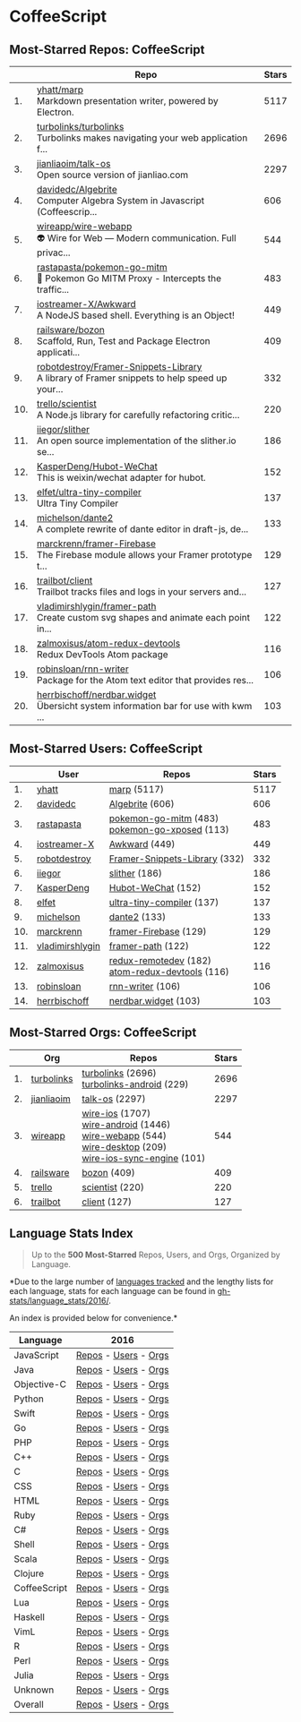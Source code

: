 # CoffeeScript

## Most-Starred Repos: CoffeeScript

| | Repo | Stars |
|---|---|---|
| 1. | [yhatt/marp](https://github.com/yhatt/marp) <br/>Markdown presentation writer, powered by Electron. | 5117 |
| 2. | [turbolinks/turbolinks](https://github.com/turbolinks/turbolinks) <br/>Turbolinks makes navigating your web application f... | 2696 |
| 3. | [jianliaoim/talk-os](https://github.com/jianliaoim/talk-os) <br/>Open source version of jianliao.com | 2297 |
| 4. | [davidedc/Algebrite](https://github.com/davidedc/Algebrite) <br/>Computer Algebra System in Javascript (Coffeescrip... | 606 |
| 5. | [wireapp/wire-webapp](https://github.com/wireapp/wire-webapp) <br/>👽 Wire for Web — Modern communication. Full privac... | 544 |
| 6. | [rastapasta/pokemon-go-mitm](https://github.com/rastapasta/pokemon-go-mitm) <br/>🎁  Pokemon Go MITM Proxy -  Intercepts the traffic... | 483 |
| 7. | [iostreamer-X/Awkward](https://github.com/iostreamer-X/Awkward) <br/>A NodeJS based shell. Everything is an Object! | 449 |
| 8. | [railsware/bozon](https://github.com/railsware/bozon) <br/>Scaffold, Run, Test and Package Electron applicati... | 409 |
| 9. | [robotdestroy/Framer-Snippets-Library](https://github.com/robotdestroy/Framer-Snippets-Library) <br/>A library of Framer snippets to help speed up your... | 332 |
| 10. | [trello/scientist](https://github.com/trello/scientist) <br/>A Node.js library for carefully refactoring critic... | 220 |
| 11. | [iiegor/slither](https://github.com/iiegor/slither) <br/>An open source implementation of the slither.io se... | 186 |
| 12. | [KasperDeng/Hubot-WeChat](https://github.com/KasperDeng/Hubot-WeChat) <br/>This is weixin/wechat adapter for hubot. | 152 |
| 13. | [elfet/ultra-tiny-compiler](https://github.com/elfet/ultra-tiny-compiler) <br/>Ultra Tiny Compiler | 137 |
| 14. | [michelson/dante2](https://github.com/michelson/dante2) <br/>A complete rewrite of dante editor in draft-js, de... | 133 |
| 15. | [marckrenn/framer-Firebase](https://github.com/marckrenn/framer-Firebase) <br/>The Firebase module allows your Framer prototype t... | 129 |
| 16. | [trailbot/client](https://github.com/trailbot/client) <br/>Trailbot tracks files and logs in your servers and... | 127 |
| 17. | [vladimirshlygin/framer-path](https://github.com/vladimirshlygin/framer-path) <br/>Create custom svg shapes and animate each point in... | 122 |
| 18. | [zalmoxisus/atom-redux-devtools](https://github.com/zalmoxisus/atom-redux-devtools) <br/>Redux DevTools Atom package | 116 |
| 19. | [robinsloan/rnn-writer](https://github.com/robinsloan/rnn-writer) <br/>Package for the Atom text editor that provides res... | 106 |
| 20. | [herrbischoff/nerdbar.widget](https://github.com/herrbischoff/nerdbar.widget) <br/>Übersicht system information bar for use with kwm ... | 103 |

## Most-Starred Users: CoffeeScript

| | User | Repos | Stars |
|---|---|---|---|
| 1. | [yhatt](https://github.com/yhatt)  | [marp](https://github.com/yhatt/marp)  (5117) <br/> | 5117 |
| 2. | [davidedc](https://github.com/davidedc)  | [Algebrite](https://github.com/davidedc/Algebrite)  (606) <br/> | 606 |
| 3. | [rastapasta](https://github.com/rastapasta)  | [pokemon-go-mitm](https://github.com/rastapasta/pokemon-go-mitm)  (483) <br/>[pokemon-go-xposed](https://github.com/rastapasta/pokemon-go-xposed)  (113) <br/> | 483 |
| 4. | [iostreamer-X](https://github.com/iostreamer-X)  | [Awkward](https://github.com/iostreamer-X/Awkward)  (449) <br/> | 449 |
| 5. | [robotdestroy](https://github.com/robotdestroy)  | [Framer-Snippets-Library](https://github.com/robotdestroy/Framer-Snippets-Library)  (332) <br/> | 332 |
| 6. | [iiegor](https://github.com/iiegor)  | [slither](https://github.com/iiegor/slither)  (186) <br/> | 186 |
| 7. | [KasperDeng](https://github.com/KasperDeng)  | [Hubot-WeChat](https://github.com/KasperDeng/Hubot-WeChat)  (152) <br/> | 152 |
| 8. | [elfet](https://github.com/elfet)  | [ultra-tiny-compiler](https://github.com/elfet/ultra-tiny-compiler)  (137) <br/> | 137 |
| 9. | [michelson](https://github.com/michelson)  | [dante2](https://github.com/michelson/dante2)  (133) <br/> | 133 |
| 10. | [marckrenn](https://github.com/marckrenn)  | [framer-Firebase](https://github.com/marckrenn/framer-Firebase)  (129) <br/> | 129 |
| 11. | [vladimirshlygin](https://github.com/vladimirshlygin)  | [framer-path](https://github.com/vladimirshlygin/framer-path)  (122) <br/> | 122 |
| 12. | [zalmoxisus](https://github.com/zalmoxisus)  | [redux-remotedev](https://github.com/zalmoxisus/redux-remotedev)  (182) <br/>[atom-redux-devtools](https://github.com/zalmoxisus/atom-redux-devtools)  (116) <br/> | 116 |
| 13. | [robinsloan](https://github.com/robinsloan)  | [rnn-writer](https://github.com/robinsloan/rnn-writer)  (106) <br/> | 106 |
| 14. | [herrbischoff](https://github.com/herrbischoff)  | [nerdbar.widget](https://github.com/herrbischoff/nerdbar.widget)  (103) <br/> | 103 |

## Most-Starred Orgs: CoffeeScript

| | Org | Repos | Stars |
|---|---|---|---|
| 1. | [turbolinks](https://github.com/turbolinks)  | [turbolinks](https://github.com/turbolinks/turbolinks)  (2696) <br/>[turbolinks-android](https://github.com/turbolinks/turbolinks-android)  (229) <br/> | 2696 |
| 2. | [jianliaoim](https://github.com/jianliaoim)  | [talk-os](https://github.com/jianliaoim/talk-os)  (2297) <br/> | 2297 |
| 3. | [wireapp](https://github.com/wireapp)  | [wire-ios](https://github.com/wireapp/wire-ios)  (1707) <br/>[wire-android](https://github.com/wireapp/wire-android)  (1446) <br/>[wire-webapp](https://github.com/wireapp/wire-webapp)  (544) <br/>[wire-desktop](https://github.com/wireapp/wire-desktop)  (209) <br/>[wire-ios-sync-engine](https://github.com/wireapp/wire-ios-sync-engine)  (101) <br/> | 544 |
| 4. | [railsware](https://github.com/railsware)  | [bozon](https://github.com/railsware/bozon)  (409) <br/> | 409 |
| 5. | [trello](https://github.com/trello)  | [scientist](https://github.com/trello/scientist)  (220) <br/> | 220 |
| 6. | [trailbot](https://github.com/trailbot)  | [client](https://github.com/trailbot/client)  (127) <br/> | 127 |

## Language Stats Index


>Up to the **500 Most-Starred** Repos, Users, and Orgs, Organized by Language.

*Due to the large number of [languages tracked](#which-languages-are-tracked) and the lengthy lists for each language, stats for each language can be found in [gh-stats/language_stats/2016/](https://github.com/donnemartin/gh-stats/tree/master/language_stats/2016).

An index is provided below for convenience.*


| Language | 2016 |
|---|---|
| JavaScript | [Repos](https://github.com/donnemartin/gh-stats/blob/master/language_stats/2016/javascript.md#most-starred-repos-javascript) - [Users](https://github.com/donnemartin/gh-stats/blob/master/language_stats/2016/javascript.md#most-starred-users-javascript) - [Orgs](https://github.com/donnemartin/gh-stats/blob/master/language_stats/2016/javascript.md#most-starred-orgs-javascript) |
| Java | [Repos](https://github.com/donnemartin/gh-stats/blob/master/language_stats/2016/java.md#most-starred-repos-java) - [Users](https://github.com/donnemartin/gh-stats/blob/master/language_stats/2016/java.md#most-starred-users-java) - [Orgs](https://github.com/donnemartin/gh-stats/blob/master/language_stats/2016/java.md#most-starred-orgs-java) |
| Objective-C | [Repos](https://github.com/donnemartin/gh-stats/blob/master/language_stats/2016/objective-c.md#most-starred-repos-objective-c) - [Users](https://github.com/donnemartin/gh-stats/blob/master/language_stats/2016/objective-c.md#most-starred-users-objective-c) - [Orgs](https://github.com/donnemartin/gh-stats/blob/master/language_stats/2016/objective-c.md#most-starred-orgs-objective-c) |
| Python | [Repos](https://github.com/donnemartin/gh-stats/blob/master/language_stats/2016/python.md#most-starred-repos-python) - [Users](https://github.com/donnemartin/gh-stats/blob/master/language_stats/2016/python.md#most-starred-users-python) - [Orgs](https://github.com/donnemartin/gh-stats/blob/master/language_stats/2016/python.md#most-starred-orgs-python) |
| Swift | [Repos](https://github.com/donnemartin/gh-stats/blob/master/language_stats/2016/swift.md#most-starred-repos-swift) - [Users](https://github.com/donnemartin/gh-stats/blob/master/language_stats/2016/swift.md#most-starred-users-swift) - [Orgs](https://github.com/donnemartin/gh-stats/blob/master/language_stats/2016/swift.md#most-starred-orgs-swift) |
| Go | [Repos](https://github.com/donnemartin/gh-stats/blob/master/language_stats/2016/go.md#most-starred-repos-go) - [Users](https://github.com/donnemartin/gh-stats/blob/master/language_stats/2016/go.md#most-starred-users-go) - [Orgs](https://github.com/donnemartin/gh-stats/blob/master/language_stats/2016/go.md#most-starred-orgs-go) |
| PHP | [Repos](https://github.com/donnemartin/gh-stats/blob/master/language_stats/2016/php.md#most-starred-repos-php) - [Users](https://github.com/donnemartin/gh-stats/blob/master/language_stats/2016/php.md#most-starred-users-php) - [Orgs](https://github.com/donnemartin/gh-stats/blob/master/language_stats/2016/php.md#most-starred-orgs-php) |
| C++ | [Repos](https://github.com/donnemartin/gh-stats/blob/master/language_stats/2016/c++.md#most-starred-repos-c++) - [Users](https://github.com/donnemartin/gh-stats/blob/master/language_stats/2016/c++.md#most-starred-users-c++) - [Orgs](https://github.com/donnemartin/gh-stats/blob/master/language_stats/2016/c++.md#most-starred-orgs-c++) |
| C | [Repos](https://github.com/donnemartin/gh-stats/blob/master/language_stats/2016/c.md#most-starred-repos-c) - [Users](https://github.com/donnemartin/gh-stats/blob/master/language_stats/2016/c.md#most-starred-users-c) - [Orgs](https://github.com/donnemartin/gh-stats/blob/master/language_stats/2016/c.md#most-starred-orgs-c) |
| CSS | [Repos](https://github.com/donnemartin/gh-stats/blob/master/language_stats/2016/css.md#most-starred-repos-css) - [Users](https://github.com/donnemartin/gh-stats/blob/master/language_stats/2016/css.md#most-starred-users-css) - [Orgs](https://github.com/donnemartin/gh-stats/blob/master/language_stats/2016/css.md#most-starred-orgs-css) |
| HTML | [Repos](https://github.com/donnemartin/gh-stats/blob/master/language_stats/2016/html.md#most-starred-repos-html) - [Users](https://github.com/donnemartin/gh-stats/blob/master/language_stats/2016/html.md#most-starred-users-html) - [Orgs](https://github.com/donnemartin/gh-stats/blob/master/language_stats/2016/html.md#most-starred-orgs-html) |
| Ruby | [Repos](https://github.com/donnemartin/gh-stats/blob/master/language_stats/2016/ruby.md#most-starred-repos-ruby) - [Users](https://github.com/donnemartin/gh-stats/blob/master/language_stats/2016/ruby.md#most-starred-users-ruby) - [Orgs](https://github.com/donnemartin/gh-stats/blob/master/language_stats/2016/ruby.md#most-starred-orgs-ruby) |
| C# | [Repos](https://github.com/donnemartin/gh-stats/blob/master/language_stats/2016/c#.md#most-starred-repos-c#) - [Users](https://github.com/donnemartin/gh-stats/blob/master/language_stats/2016/c#.md#most-starred-users-c#) - [Orgs](https://github.com/donnemartin/gh-stats/blob/master/language_stats/2016/c#.md#most-starred-orgs-c#) |
| Shell | [Repos](https://github.com/donnemartin/gh-stats/blob/master/language_stats/2016/shell.md#most-starred-repos-shell) - [Users](https://github.com/donnemartin/gh-stats/blob/master/language_stats/2016/shell.md#most-starred-users-shell) - [Orgs](https://github.com/donnemartin/gh-stats/blob/master/language_stats/2016/shell.md#most-starred-orgs-shell) |
| Scala | [Repos](https://github.com/donnemartin/gh-stats/blob/master/language_stats/2016/scala.md#most-starred-repos-scala) - [Users](https://github.com/donnemartin/gh-stats/blob/master/language_stats/2016/scala.md#most-starred-users-scala) - [Orgs](https://github.com/donnemartin/gh-stats/blob/master/language_stats/2016/scala.md#most-starred-orgs-scala) |
| Clojure | [Repos](https://github.com/donnemartin/gh-stats/blob/master/language_stats/2016/clojure.md#most-starred-repos-clojure) - [Users](https://github.com/donnemartin/gh-stats/blob/master/language_stats/2016/clojure.md#most-starred-users-clojure) - [Orgs](https://github.com/donnemartin/gh-stats/blob/master/language_stats/2016/clojure.md#most-starred-orgs-clojure) |
| CoffeeScript | [Repos](https://github.com/donnemartin/gh-stats/blob/master/language_stats/2016/coffeescript.md#most-starred-repos-coffeescript) - [Users](https://github.com/donnemartin/gh-stats/blob/master/language_stats/2016/coffeescript.md#most-starred-users-coffeescript) - [Orgs](https://github.com/donnemartin/gh-stats/blob/master/language_stats/2016/coffeescript.md#most-starred-orgs-coffeescript) |
| Lua | [Repos](https://github.com/donnemartin/gh-stats/blob/master/language_stats/2016/lua.md#most-starred-repos-lua) - [Users](https://github.com/donnemartin/gh-stats/blob/master/language_stats/2016/lua.md#most-starred-users-lua) - [Orgs](https://github.com/donnemartin/gh-stats/blob/master/language_stats/2016/lua.md#most-starred-orgs-lua) |
| Haskell | [Repos](https://github.com/donnemartin/gh-stats/blob/master/language_stats/2016/haskell.md#most-starred-repos-haskell) - [Users](https://github.com/donnemartin/gh-stats/blob/master/language_stats/2016/haskell.md#most-starred-users-haskell) - [Orgs](https://github.com/donnemartin/gh-stats/blob/master/language_stats/2016/haskell.md#most-starred-orgs-haskell) |
| VimL | [Repos](https://github.com/donnemartin/gh-stats/blob/master/language_stats/2016/viml.md#most-starred-repos-viml) - [Users](https://github.com/donnemartin/gh-stats/blob/master/language_stats/2016/viml.md#most-starred-users-viml) - [Orgs](https://github.com/donnemartin/gh-stats/blob/master/language_stats/2016/viml.md#most-starred-orgs-viml) |
| R | [Repos](https://github.com/donnemartin/gh-stats/blob/master/language_stats/2016/r.md#most-starred-repos-r) - [Users](https://github.com/donnemartin/gh-stats/blob/master/language_stats/2016/r.md#most-starred-users-r) - [Orgs](https://github.com/donnemartin/gh-stats/blob/master/language_stats/2016/r.md#most-starred-orgs-r) |
| Perl | [Repos](https://github.com/donnemartin/gh-stats/blob/master/language_stats/2016/perl.md#most-starred-repos-perl) - [Users](https://github.com/donnemartin/gh-stats/blob/master/language_stats/2016/perl.md#most-starred-users-perl) - [Orgs](https://github.com/donnemartin/gh-stats/blob/master/language_stats/2016/perl.md#most-starred-orgs-perl) |
| Julia | [Repos](https://github.com/donnemartin/gh-stats/blob/master/language_stats/2016/julia.md#most-starred-repos-julia) - [Users](https://github.com/donnemartin/gh-stats/blob/master/language_stats/2016/julia.md#most-starred-users-julia) - [Orgs](https://github.com/donnemartin/gh-stats/blob/master/language_stats/2016/julia.md#most-starred-orgs-julia) |
| Unknown | [Repos](https://github.com/donnemartin/gh-stats/blob/master/language_stats/2016/unknown.md#most-starred-repos-unknown) - [Users](https://github.com/donnemartin/gh-stats/blob/master/language_stats/2016/unknown.md#most-starred-users-unknown) - [Orgs](https://github.com/donnemartin/gh-stats/blob/master/language_stats/2016/unknown.md#most-starred-orgs-unknown) |
| Overall | [Repos](https://github.com/donnemartin/gh-stats/blob/master/language_stats/2016/overall.md#most-starred-repos-overall) - [Users](https://github.com/donnemartin/gh-stats/blob/master/language_stats/2016/overall.md#most-starred-users-overall) - [Orgs](https://github.com/donnemartin/gh-stats/blob/master/language_stats/2016/overall.md#most-starred-orgs-overall) |
